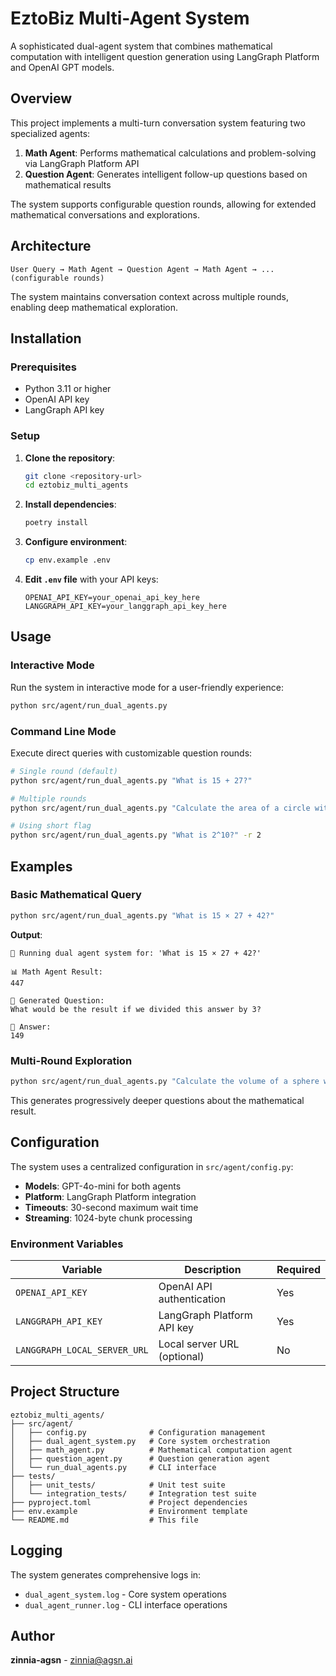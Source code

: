 # EztoBiz Multi-Agent System

A sophisticated dual-agent system that combines mathematical computation with intelligent question generation using LangGraph Platform and OpenAI GPT models.

## Overview

This project implements a multi-turn conversation system featuring two specialized agents:

1. **Math Agent**: Performs mathematical calculations and problem-solving via LangGraph Platform API
2. **Question Agent**: Generates intelligent follow-up questions based on mathematical results

The system supports configurable question rounds, allowing for extended mathematical conversations and explorations.

## Architecture

```
User Query → Math Agent → Question Agent → Math Agent → ... (configurable rounds)
```

The system maintains conversation context across multiple rounds, enabling deep mathematical exploration.

## Installation

### Prerequisites

- Python 3.11 or higher
- OpenAI API key
- LangGraph API key

### Setup

1. **Clone the repository**:
   ```bash
   git clone <repository-url>
   cd eztobiz_multi_agents
   ```

2. **Install dependencies**:
   ```bash
   poetry install
   ```

3. **Configure environment**:
   ```bash
   cp env.example .env
   ```

4. **Edit `.env` file** with your API keys:
   ```env
   OPENAI_API_KEY=your_openai_api_key_here
   LANGGRAPH_API_KEY=your_langgraph_api_key_here
   ```

## Usage

### Interactive Mode

Run the system in interactive mode for a user-friendly experience:

```bash
python src/agent/run_dual_agents.py
```

### Command Line Mode

Execute direct queries with customizable question rounds:

```bash
# Single round (default)
python src/agent/run_dual_agents.py "What is 15 + 27?"

# Multiple rounds
python src/agent/run_dual_agents.py "Calculate the area of a circle with radius 5" --rounds 3

# Using short flag
python src/agent/run_dual_agents.py "What is 2^10?" -r 2
```


## Examples

### Basic Mathematical Query

```bash
python src/agent/run_dual_agents.py "What is 15 × 27 + 42?"
```

**Output**:
```
🔄 Running dual agent system for: 'What is 15 × 27 + 42?'

📊 Math Agent Result:
447

🤔 Generated Question:
What would be the result if we divided this answer by 3?

🔢 Answer:
149
```

### Multi-Round Exploration

```bash
python src/agent/run_dual_agents.py "Calculate the volume of a sphere with radius 3" -r 2
```

This generates progressively deeper questions about the mathematical result.

## Configuration

The system uses a centralized configuration in `src/agent/config.py`:

- **Models**: GPT-4o-mini for both agents
- **Platform**: LangGraph Platform integration
- **Timeouts**: 30-second maximum wait time
- **Streaming**: 1024-byte chunk processing

### Environment Variables

| Variable | Description | Required |
|----------|-------------|----------|
| `OPENAI_API_KEY` | OpenAI API authentication | Yes |
| `LANGGRAPH_API_KEY` | LangGraph Platform API key | Yes |
| `LANGGRAPH_LOCAL_SERVER_URL` | Local server URL (optional) | No |

## Project Structure

```
eztobiz_multi_agents/
├── src/agent/
│   ├── config.py              # Configuration management
│   ├── dual_agent_system.py   # Core system orchestration
│   ├── math_agent.py          # Mathematical computation agent
│   ├── question_agent.py      # Question generation agent
│   └── run_dual_agents.py     # CLI interface
├── tests/
│   ├── unit_tests/            # Unit test suite
│   └── integration_tests/     # Integration test suite
├── pyproject.toml             # Project dependencies
├── env.example                # Environment template
└── README.md                  # This file
```

## Logging

The system generates comprehensive logs in:
- `dual_agent_system.log` - Core system operations
- `dual_agent_runner.log` - CLI interface operations

## Author

**zinnia-agsn** - zinnia@agsn.ai